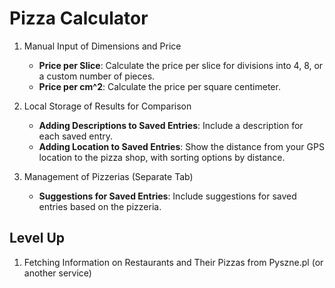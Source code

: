 # Pizza Calculator

1. Manual Input of Dimensions and Price

   - **Price per Slice**: Calculate the price per slice for divisions into 4, 8, or a custom number of pieces.
   - **Price per cm^2**: Calculate the price per square centimeter.

2. Local Storage of Results for Comparison

   - **Adding Descriptions to Saved Entries**: Include a description for each saved entry.
   - **Adding Location to Saved Entries**: Show the distance from your GPS location to the pizza shop, with sorting options by distance.

3. Management of Pizzerias (Separate Tab)

   - **Suggestions for Saved Entries**: Include suggestions for saved entries based on the pizzeria.

## Level Up

1. Fetching Information on Restaurants and Their Pizzas from Pyszne.pl (or another service)
